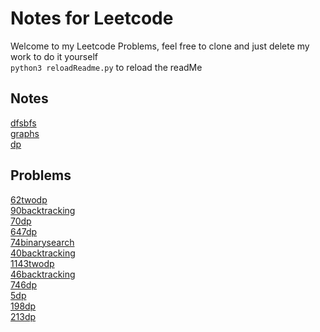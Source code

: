 # Notes for Leetcode
Welcome to my Leetcode Problems, feel free to clone and just delete my work to do it yourself<br>
`python3 reloadReadme.py` to reload the readMe

## Notes
[dfsbfs](./notes/dfsbfs.md)<br>
[graphs](./notes/graphs.md)<br>
[dp](./notes/dp.md)<br>

## Problems
[62twodp](./problems/62twodp.md)<br>
[90backtracking](./problems/90backtracking.md)<br>
[70dp](./problems/70dp.md)<br>
[647dp](./problems/647dp.md)<br>
[74binarysearch](./problems/74binarysearch.md)<br>
[40backtracking](./problems/40backtracking.md)<br>
[1143twodp](./problems/1143twodp.md)<br>
[46backtracking](./problems/46backtracking.md)<br>
[746dp](./problems/746dp.md)<br>
[5dp](./problems/5dp.md)<br>
[198dp](./problems/198dp.md)<br>
[213dp](./problems/213dp.md)<br>
